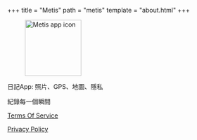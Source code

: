 +++
title = "Metis"
path = "metis"
template = "about.html"
+++

<figure>
<img src="/metis.png" width="128" alt="Metis app icon"/>
</figure>

日記App: 照片、GPS、地圖、隱私

紀錄每一個瞬間

[Terms Of Service](https://larryhsiao.com/metis/terms_of_service)

[Privacy Policy](https://larryhsiao.com:13000/privacy_policy_metis.html)

